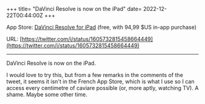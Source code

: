 +++
title= "DaVinci Resolve is now on the iPad"
date= 2022-12-22T00:44:00Z
+++

App Store: [DaVinci Resolve for iPad](https://apps.apple.com/us/app/davinci-resolve-for-ipad/id1581363826) (free, with 94,99 $US in-app purchase)

URL: [https://twitter.com/i/status/1605732815458664449](https://twitter.com/i/status/1605732815458664449)

---

DaVinci Resolve is now on the iPad.

I would love to try this, but from a few remarks in the comments of the tweet, it seems it isn't in the French App Store, which is what I use so I can access every centimetre of caviare possible (or, more aptly, watching TV). A shame. Maybe some other time.